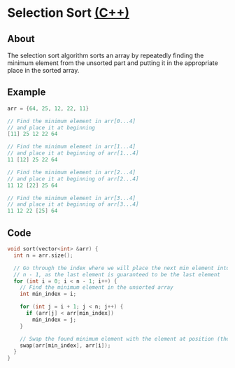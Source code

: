 # Selection Sort [(C++)](./selection-sort.cpp)

## About

The selection sort algorithm sorts an array by repeatedly finding the minimum element from the unsorted part and putting it in the appropriate place in the sorted array.

## Example

```cpp
arr = {64, 25, 12, 22, 11}

// Find the minimum element in arr[0...4]
// and place it at beginning
[11] 25 12 22 64

// Find the minimum element in arr[1...4]
// and place it at beginning of arr[1...4]
11 [12] 25 22 64

// Find the minimum element in arr[2...4]
// and place it at beginning of arr[2...4]
11 12 [22] 25 64

// Find the minimum element in arr[3...4]
// and place it at beginning of arr[3...4]
11 12 22 [25] 64
```

## Code

```cpp
void sort(vector<int> &arr) {
  int n = arr.size();

  // Go through the index where we will place the next min element into the sorted array
  // n - 1, as the last element is guaranteed to be the last element
  for (int i = 0; i < n - 1; i++) {
    // Find the minimum element in the unsorted array
    int min_index = i;

    for (int j = i + 1; j < n; j++) {
      if (arr[j] < arr[min_index])
        min_index = j;
    }

    // Swap the found minimum element with the element at position (the place where we'll put the minimum element)
    swap(arr[min_index], arr[i]);
  }
}
```
